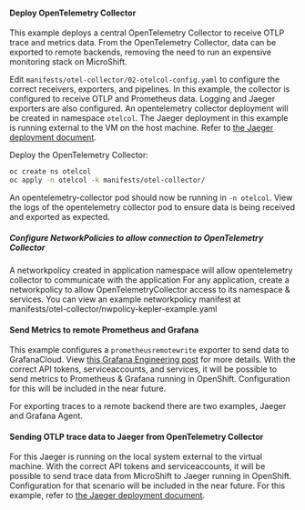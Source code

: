 #### Deploy OpenTelemetry Collector

This example deploys a central OpenTelemetry Collector to receive OTLP trace and metrics data. From the OpenTelemetry Collector, data can be exported
to remote backends, removing the need to run an expensive monitoring stack on MicroShift.

Edit `manifests/otel-collector/02-otelcol-config.yaml` to configure the correct receivers, exporters, and pipelines.
In this example, the collector is configured to receive OTLP and Prometheus data. Logging and Jaeger exporters are also configured.
An opentelemetry collector deployment will be created in namespace `otelcol`. The Jaeger deployment in this example is running external to the VM
on the host machine. Refer to [the Jaeger deployment document](../jaeger/jaeger.md).

Deploy the OpenTelemetry Collector:

```bash
oc create ns otelcol
oc apply -n otelcol -k manifests/otel-collector/
```

An opentelemetry-collector pod should now be running in `-n otelcol`. View the logs of the opentelemetry collector pod
to ensure data is being received and exported as expected.

##### Configure NetworkPolicies to allow connection to OpenTelemetry Collector

A networkpolicy created in application namespace will allow opentelemetry collector to communicate with the application
For any application, create a networkpolicy to allow OpenTelemetryCollector access to its namespace & services.
You can view an example networkpolicy manifest at manifests/otel-collector/nwpolicy-kepler-example.yaml

#### Send Metrics to remote Prometheus and Grafana

This example configures a `prometheusremotewrite` exporter to send data to GrafanaCloud.
View [this Grafana Engineering post](https://grafana.com/blog/2022/05/10/how-to-collect-prometheus-metrics-with-the-opentelemetry-collector-and-grafana/) for more details.
With the correct API tokens, serviceaccounts, and services, it will be possible to send metrics to Prometheus & Grafana running in OpenShift. Configuration for this will be included
in the near future.

For exporting traces to a remote backend there are two examples, Jaeger and Grafana Agent.

#### Sending OTLP trace data to Jaeger from OpenTelemetry Collector

For this Jaeger is running on the local system external to the virtual machine. With the correct API tokens and serviceaccounts, it will be possible to
send trace data from MicroShift to Jaeger running in OpenShift. Configuration for that scenario will be included in the near future. For this example,
refer to [the Jaeger deployment document](../jaeger/jaeger.md).
